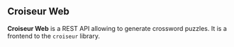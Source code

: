 <!--
SPDX-FileCopyrightText: 2023 Antoine Belvire
SPDX-License-Identifier: GPL-3.0-or-later
-->

## Croiseur Web

**Croiseur Web** is a REST API allowing to generate crossword puzzles. It is a frontend to
the `croiseur` library.